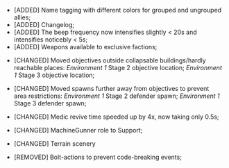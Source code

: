 + [ADDED] Name tagging with different colors for grouped and ungrouped allies;
+ [ADDED] Changelog;
+ [ADDED] The beep frequency now intensifies slightly < 20s and intensifies noticebly < 5s;
+ [ADDED] Weapons available to exclusive factions;


* [CHANGED] Moved objectives outside collapsable buildings/hardly reachable places:
      *Environment 1* Stage 2 objective location;
      *Environment 1* Stage 3 objective location;

* [CHANGED] Moved spawns further away from objectives to prevent area restrictions:
      *Environment 1* Stage 2 defender spawn;
      *Environment 1* Stage 3 defender spawn;

* [CHANGED] Medic revive time speeded up by 4x, now taking only 0.5s;
* [CHANGED] MachineGunner role to Support;
* [CHANGED] Terrain scenery

- [REMOVED] Bolt-actions to prevent code-breaking events;
